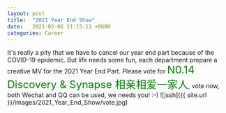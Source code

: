 ```yaml
---
layout: post
title:  "2021 Year End Show"
date:   2021-02-06 21:15:11 +0800
categories: Career
---
```


It's really a pity that we have to cancel our year end part because of the COVID-19 epidemic. But life needs some fun, each department prepare a creative MV for the 2021 Year End Part. Please vote for  <font size=5 color=green>N0.14 Discovery & Synapse 相亲相爱一家人</font>, vote now, both Wechat and QQ can be used, we needs you! :-)
![jssh]({{ site.url }}/images/2021_Year_End_Show/vote.jpg)




